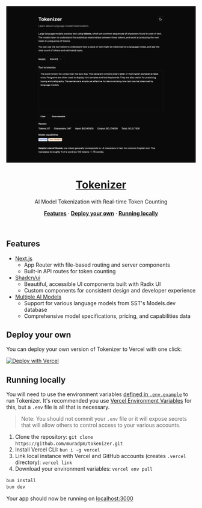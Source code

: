 <a href="https://oss-tokenizer.vercel.app">
<img alt="AI Model Tokenization with Real-time Token Counting" src="./public/preview/tokenizer.png">
  <h1 align="center">Tokenizer</h1>
</a>

<p align="center">
  AI Model Tokenization with Real-time Token Counting
</p>

<p align="center">
  <a href="#features"><strong>Features</strong></a> ·
  <a href="#deploy-your-own"><strong>Deploy your own</strong></a> ·
  <a href="#running-locally"><strong>Running locally</strong></a>
</p>
<br/>

## Features

- [Next.js](https://nextjs.org)
  - App Router with file-based routing and server components
  - Built-in API routes for token counting
- [Shadcn/ui](https://ui.shadcn.com)
  - Beautiful, accessible UI components built with Radix UI
  - Custom components for consistent design and developer experience
- [Multiple AI Models](https://models.dev/?search=groq)
  - Support for various language models from SST's Models.dev database
  - Comprehensive model specifications, pricing, and capabilities data

## Deploy your own

You can deploy your own version of Tokenizer to Vercel with one click:

[![Deploy with Vercel](https://vercel.com/button)](https://vercel.com/new/clone?repository-url=https%3A%2F%2Fgithub.com%2Fmuradpm%2Ftokenizer&demo-title=Tokenizer&demo-description=Learn%20about%20AI%20model%20tokenization%20with%20real-time%20token%20counting%20built%20with%20Next.js%2014.&demo-url=https%3A%2F%2Ftokenizer.vercel.app)

## Running locally

You will need to use the environment variables [defined in `.env.example`](.env.example) to run Tokenizer. It's recommended you use [Vercel Environment Variables](https://vercel.com/docs/projects/environment-variables) for this, but a `.env` file is all that is necessary.

> Note: You should not commit your `.env` file or it will expose secrets that will allow others to control access to your various accounts.

1. Clone the repository: `git clone https://github.com/muradpm/tokenizer.git`
2. Install Vercel CLI: `bun i -g vercel`
3. Link local instance with Vercel and GitHub accounts (creates `.vercel` directory): `vercel link`
4. Download your environment variables: `vercel env pull`

```bash
bun install
bun dev
```

Your app should now be running on [localhost:3000](http://localhost:3000/)
